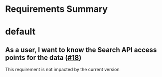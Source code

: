 
Requirements Summary
====================

# default

## As a user, I want to know the Search API access points for the data ([#18](https://github.com/NASA-PDS/ds-view/issues/18)) 


This requirement is not impacted by the current version